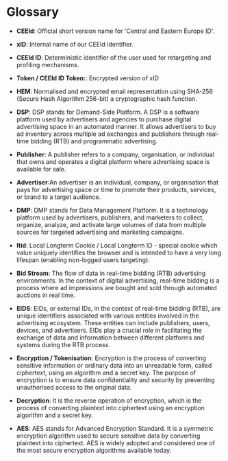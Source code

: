 Glossary
========

-   **CEEId**: Official short version name for 'Central and Eastern Europe ID'.
-   **xID**: Internal name of our CEEId identifier.
-   **CEEId ID**: Deterministic identifier of the user used for retargeting and profiling mechanisms.
-   **Token / CEEId ID Token:**: Encrypted version of xID
-   **HEM**: Normalised and encrypted email representation using SHA-256 (Secure Hash Algorithm 256-bit) a cryptographic hash function.

-   **DSP**: DSP stands for Demand-Side Platform. A DSP is a software platform used by advertisers and agencies to purchase digital advertising space in an automated manner. It allows advertisers to buy ad inventory across multiple ad exchanges and publishers through real-time bidding (RTB) and programmatic advertising.
-   **Publisher**: A publisher refers to a company, organisation, or individual that owns and operates a digital platform where advertising space is available for sale.
-   **Advertiser**:An advertiser is an individual, company, or organisation that pays for advertising space or time to promote their products, services, or brand to a target audience.
-   **DMP**: DMP stands for Data Management Platform. It is a technology platform used by advertisers, publishers, and marketers to collect, organize, analyze, and activate large volumes of data from multiple sources for targeted advertising and marketing campaigns.

-   **ltid**: Local Longterm Cookie / Local Longterm ID - special cookie which value uniquely identifies the browser and is intended to have a very long lifespan (enabling non-logged users targeting).
-   **Bid Stream**: The flow of data in real-time bidding (RTB) advertising environments. In the context of digital advertising, real-time bidding is a process where ad impressions are bought and sold through automated auctions in real time.
-   **EIDS**: EIDs, or external IDs, in the context of real-time bidding (RTB), are unique identifiers associated with various entities involved in the advertising ecosystem. These entities can include publishers, users, devices, and advertisers. EIDs play a crucial role in facilitating the exchange of data and information between different platforms and systems during the RTB process.

-   **Encryption / Tokenisation**: Encryption is the process of converting sensitive information or ordinary data into an unreadable form, called ciphertext, using an algorithm and a secret key. The purpose of encryption is to ensure data confidentiality and security by preventing unauthorised access to the original data.
-   **Decryption**: It is the reverse operation of encryption, which is the process of converting plaintext into ciphertext using an encryption algorithm and a secret key.
-   **AES**: AES stands for Advanced Encryption Standard. It is a symmetric encryption algorithm used to secure sensitive data by converting plaintext into ciphertext. AES is widely adopted and considered one of the most secure encryption algorithms available today.
